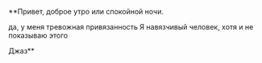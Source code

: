 **Привет, доброе утро или спокойной ночи.

да, у меня тревожная привязанность
Я навязчивый человек, хотя и не показываю этого

Джаз**
<!---
sugarcuptn/sugarcuptn is a ✨ special ✨ repository because its `README.md` (this file) appears on your GitHub profile.
You can click the Preview link to take a look at your changes.
--->
